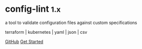 <!-- _coverpage.md -->

# config-lint <small>1.x</small>

a tool to validate configuration files against custom specifications

terraform | kubernetes | yaml | json | csv

[GitHub](https://github.com/stelligent/config-lint)
[Get Started](#config-lint)